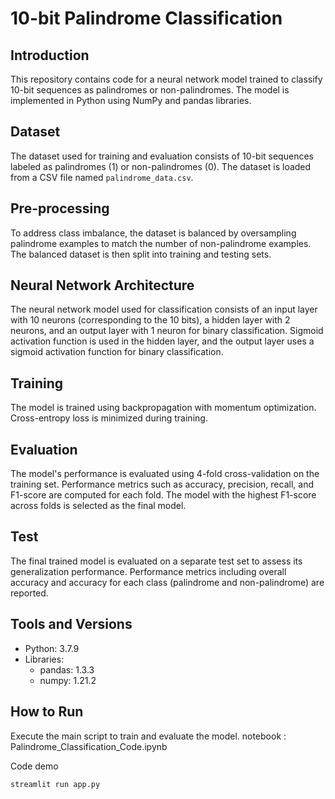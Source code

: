 # 10-bit Palindrome Classification

## Introduction
This repository contains code for a neural network model trained to classify 10-bit sequences as palindromes or non-palindromes. The model is implemented in Python using NumPy and pandas libraries.

## Dataset
The dataset used for training and evaluation consists of 10-bit sequences labeled as palindromes (1) or non-palindromes (0). The dataset is loaded from a CSV file named `palindrome_data.csv`.

## Pre-processing
To address class imbalance, the dataset is balanced by oversampling palindrome examples to match the number of non-palindrome examples. The balanced dataset is then split into training and testing sets.

## Neural Network Architecture
The neural network model used for classification consists of an input layer with 10 neurons (corresponding to the 10 bits), a hidden layer with 2 neurons, and an output layer with 1 neuron for binary classification. Sigmoid activation function is used in the hidden layer, and the output layer uses a sigmoid activation function for binary classification.

## Training
The model is trained using backpropagation with momentum optimization. Cross-entropy loss is minimized during training.

## Evaluation
The model's performance is evaluated using 4-fold cross-validation on the training set. Performance metrics such as accuracy, precision, recall, and F1-score are computed for each fold. The model with the highest F1-score across folds is selected as the final model.

## Test
The final trained model is evaluated on a separate test set to assess its generalization performance. Performance metrics including overall accuracy and accuracy for each class (palindrome and non-palindrome) are reported.


## Tools and Versions
- Python: 3.7.9
- Libraries:
  - pandas: 1.3.3
  - numpy: 1.21.2

## How to Run
Execute the main script to train and evaluate the model.
notebook : Palindrome_Classification_Code.ipynb

Code demo
```bash
streamlit run app.py
```


